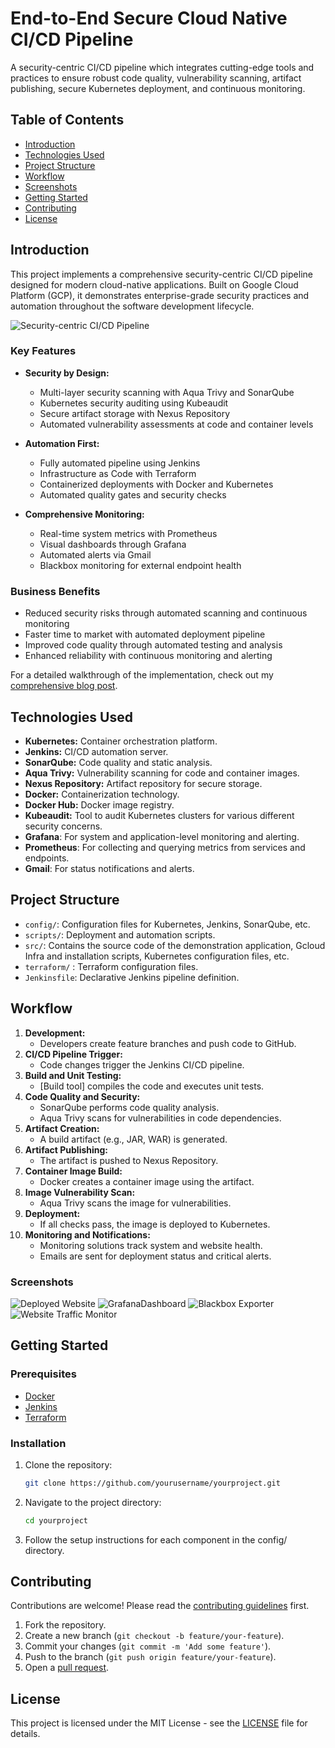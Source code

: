 # End-to-End Secure Cloud Native CI/CD Pipeline

A security-centric CI/CD pipeline which integrates cutting-edge tools and practices to ensure robust code quality, vulnerability scanning, artifact publishing, secure Kubernetes deployment, and continuous monitoring.

## Table of Contents
- [Introduction](#introduction)
- [Technologies Used](#technologies-used)
- [Project Structure](#project-structure)
- [Workflow](#workflow)
- [Screenshots](#screenshots)
- [Getting Started](#getting-started)
- [Contributing](#contributing)
- [License](#license)


## Introduction

This project implements a comprehensive security-centric CI/CD pipeline designed for modern cloud-native applications. Built on Google Cloud Platform (GCP), it demonstrates enterprise-grade security practices and automation throughout the software development lifecycle.

![Security-centric CI/CD Pipeline](Architecture/ArchitectureDiag.GCP.png)

### Key Features

* **Security by Design:** 
  - Multi-layer security scanning with Aqua Trivy and SonarQube
  - Kubernetes security auditing using Kubeaudit
  - Secure artifact storage with Nexus Repository
  - Automated vulnerability assessments at code and container levels

* **Automation First:** 
  - Fully automated pipeline using Jenkins
  - Infrastructure as Code with Terraform
  - Containerized deployments with Docker and Kubernetes
  - Automated quality gates and security checks

* **Comprehensive Monitoring:**  
  - Real-time system metrics with Prometheus
  - Visual dashboards through Grafana
  - Automated alerts via Gmail
  - Blackbox monitoring for external endpoint health

### Business Benefits
- Reduced security risks through automated scanning and continuous monitoring
- Faster time to market with automated deployment pipeline
- Improved code quality through automated testing and analysis
- Enhanced reliability with continuous monitoring and alerting

For a detailed walkthrough of the implementation, check out my [comprehensive blog post](https://blog.chetan-thapliyal.cloud/implementing-a-security-centric-cloud-native-cicd-pipeline-a-real-world-demonstration-using-terraform-and-gcp).


## Technologies Used

* **Kubernetes:** Container orchestration platform.
* **Jenkins:** CI/CD automation server.
* **SonarQube:** Code quality and static analysis.
* **Aqua Trivy:** Vulnerability scanning for code and container images.
* **Nexus Repository:** Artifact repository for secure storage.
* **Docker:** Containerization technology.
* **Docker Hub:** Docker image registry.
* **Kubeaudit:** Tool to audit Kubernetes clusters for various different security concerns.
* **Grafana**: For system and application-level monitoring and alerting.
* **Prometheus**: For collecting and querying metrics from services and endpoints.
* **Gmail**: For status notifications and alerts.


## Project Structure

* `config/`: Configuration files for Kubernetes, Jenkins, SonarQube, etc.
* `scripts/`:  Deployment and automation scripts.
* `src/`: Contains the source code of the demonstration application, Gcloud Infra and installation scripts, Kubernetes configuration files, etc.
* `terraform/` : Terraform configuration files.
* `Jenkinsfile`:  Declarative Jenkins pipeline definition.

## Workflow

1. **Development:**
   * Developers create feature branches and push code to GitHub.
2. **CI/CD Pipeline Trigger:**
   * Code changes trigger the Jenkins CI/CD pipeline.
3. **Build and Unit Testing:**
   * [Build tool] compiles the code and executes unit tests.
4. **Code Quality and Security:**
   * SonarQube performs code quality analysis.
   * Aqua Trivy scans for vulnerabilities in code dependencies.
5. **Artifact Creation:**
   * A build artifact (e.g., JAR, WAR) is generated.
6. **Artifact Publishing:**
   * The artifact is pushed to Nexus Repository.
7. **Container Image Build:**
   * Docker creates a container image using the artifact.
8. **Image Vulnerability Scan:**
   * Aqua Trivy scans the image for vulnerabilities.
9. **Deployment:**
   * If all checks pass, the image is deployed to Kubernetes.
10. **Monitoring and Notifications:**
    * Monitoring solutions track system and website health.
    * Emails are sent for deployment status and critical alerts.

### Screenshots
![Deployed Website](ProjectImages/DeployedWebsite.png)
![GrafanaDashboard](ProjectImages/GrafanaMonitoringSystem.png)
![Blackbox Exporter](ProjectImages/BlackboxExporter.png)
![Website Traffic Monitor](ProjectImages/GrafanaMonitoringWebsiteTraffic.png)

## Getting Started

### Prerequisites
- [Docker](https://www.docker.com/get-started)
- [Jenkins](https://www.jenkins.io/download/)
- [Terraform](https://www.terraform.io/downloads)

### Installation
1. Clone the repository:
   ```bash
   git clone https://github.com/yourusername/yourproject.git
2. Navigate to the project directory:
   ```bash
   cd yourproject
3. Follow the setup instructions for each component in the config/ directory.

## Contributing

Contributions are welcome! Please read the [contributing guidelines](CONTRIBUTING.md) first.

1. Fork the repository.
2. Create a new branch (`git checkout -b feature/your-feature`).
3. Commit your changes (`git commit -m 'Add some feature'`).
4. Push to the branch (`git push origin feature/your-feature`).
5. Open a [pull request](https://docs.github.com/en/pull-requests/collaborating-with-pull-requests/proposing-changes-to-your-work-with-pull-requests/about-pull-requests).

## License

This project is licensed under the MIT License - see the [LICENSE](LICENSE) file for details.
